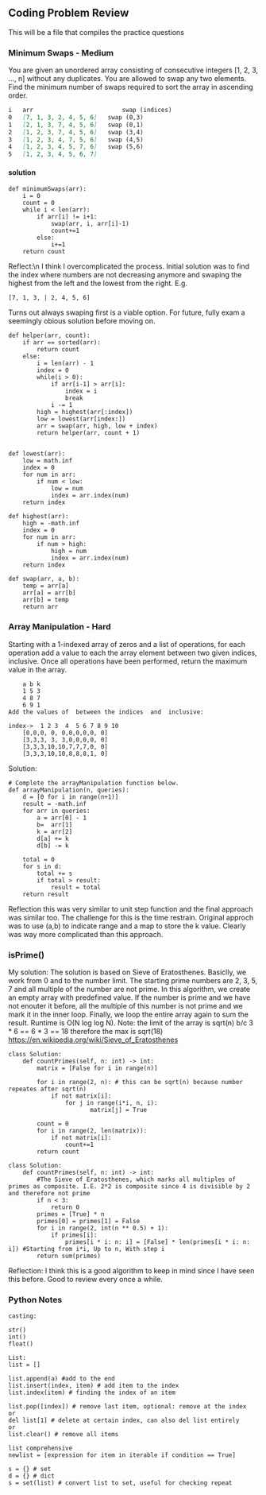 ## Coding Problem Review

This will be a file that compiles the practice questions

### Minimum Swaps - Medium
You are given an unordered array consisting of consecutive integers  [1, 2, 3, ..., n] without any duplicates. You are allowed to swap any two elements. Find the minimum number of swaps required to sort the array in ascending order.
```markdown
i   arr                         swap (indices)
0   [7, 1, 3, 2, 4, 5, 6]   swap (0,3)
1   [2, 1, 3, 7, 4, 5, 6]   swap (0,1)
2   [1, 2, 3, 7, 4, 5, 6]   swap (3,4)
3   [1, 2, 3, 4, 7, 5, 6]   swap (4,5)
4   [1, 2, 3, 4, 5, 7, 6]   swap (5,6)
5   [1, 2, 3, 4, 5, 6, 7]
```
#### solution
```
def minimumSwaps(arr):
    i = 0
    count = 0
    while i < len(arr):
        if arr[i] != i+1:
            swap(arr, i, arr[i]-1)
            count+=1
        else:
            i+=1        
    return count  
```
Reflect:\n
I think I overcomplicated the process. Initial solution was to find the index where numbers are not decreasing anymore and swaping the highest from the left and the lowest from the right. E.g.
```
[7, 1, 3, | 2, 4, 5, 6]
```
Turns out always swaping first is a viable option. For future, fully exam a seemingly obious solution before moving on.
```
def helper(arr, count):
    if arr == sorted(arr):
        return count
    else:
        i = len(arr) - 1
        index = 0
        while(i > 0):
            if arr[i-1] > arr[i]:
                index = i
                break
            i -= 1
        high = highest(arr[:index])
        low = lowest(arr[index:])
        arr = swap(arr, high, low + index)
        return helper(arr, count + 1)
        
        
def lowest(arr):
    low = math.inf
    index = 0
    for num in arr:
        if num < low:
            low = num
            index = arr.index(num)
    return index

def highest(arr):
    high = -math.inf
    index = 0
    for num in arr:
        if num > high:
            high = num
            index = arr.index(num)
    return index
                
def swap(arr, a, b):
    temp = arr[a]
    arr[a] = arr[b]
    arr[b] = temp
    return arr
```

### Array Manipulation - Hard

Starting with a 1-indexed array of zeros and a list of operations, for each operation add a value to each the array element between two given indices, inclusive. Once all operations have been performed, return the maximum value in the array.

```
    a b k
    1 5 3
    4 8 7
    6 9 1
Add the values of  between the indices  and  inclusive:

index->	 1 2 3  4  5 6 7 8 9 10
	[0,0,0, 0, 0,0,0,0,0, 0]
	[3,3,3, 3, 3,0,0,0,0, 0]
	[3,3,3,10,10,7,7,7,0, 0]
	[3,3,3,10,10,8,8,8,1, 0]
```

Solution:
```
# Complete the arrayManipulation function below.
def arrayManipulation(n, queries):
    d = [0 for i in range(n+1)]
    result = -math.inf
    for arr in queries:
        a = arr[0] - 1
        b=  arr[1]
        k = arr[2]
        d[a] += k
        d[b] -= k
    
    total = 0
    for s in d:
        total += s
        if total > result:
            result = total 
    return result
```
Reflection
this was very similar to unit step function and the final approach was similar too. The challenge for this is the time restrain. Original approch was to use (a,b) to indicate range and a map to store the k value. Clearly was way more complicated than this approach.



### isPrime()

My solution:
The solution is based on Sieve of Eratosthenes. Basiclly, we work from 0 and to the number limit. The starting prime numbers are 2, 3, 5, 7 and all multiple of the number are not prime. In this algorithm, we create an empty array with predefined value. If the number is prime and we have not enouter it before, all the multiple of this number is not prime and we mark it in the inner loop. Finally, we loop the entire array again to sum the result.
Runtime is O(N log log N). 
Note: the limit of the array is sqrt(n) b/c 3 * 6 == 6 * 3 == 18 therefore the max is sqrt(18)
https://en.wikipedia.org/wiki/Sieve_of_Eratosthenes
```
class Solution:
    def countPrimes(self, n: int) -> int:
        matrix = [False for i in range(n)]
        
        for i in range(2, n): # this can be sqrt(n) because number repeates after sqrt(n)
            if not matrix[i]:
                for j in range(i*i, n, i):
                       matrix[j] = True
                
        count = 0
        for i in range(2, len(matrix)):
            if not matrix[i]:
                count+=1
        return count
```

```
class Solution:
    def countPrimes(self, n: int) -> int:
        #The Sieve of Eratosthenes, which marks all multiples of primes as composite. I.E. 2*2 is composite since 4 is divisible by 2 and therefore not prime
        if n < 3:
            return 0
        primes = [True] * n
        primes[0] = primes[1] = False
        for i in range(2, int(n ** 0.5) + 1):
            if primes[i]:
                primes[i * i: n: i] = [False] * len(primes[i * i: n: i]) #Starting from i*i, Up to n, With step i
        return sum(primes)
```
Reflection:
I think this is a good algorithm to keep in mind since I have seen this before. Good to review every once a while.


### Python Notes

```
casting:

str()
int()
float()

List:
list = []

list.append(a) #add to the end
list.insert(index, item) # add item to the index 
list.index(item) # finding the index of an item

list.pop([index]) # remove last item, optional: remove at the index
or
del list[1] # delete at certain index, can also del list entirely
or
list.clear() # remove all items

list comprehensive
newlist = [expression for item in iterable if condition == True]

s = {} # set
d = {} # dict
s = set(list) # convert list to set, useful for checking repeat



```